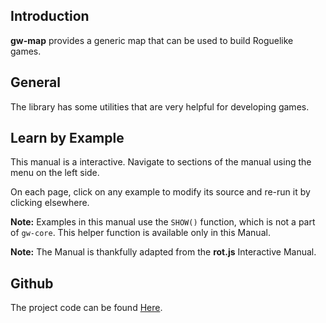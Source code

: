 ## Introduction

**gw-map** provides a generic map that can be used to build Roguelike games.

## General

The library has some utilities that are very helpful for developing games.

## Learn by Example

This manual is a interactive. Navigate to sections of the manual using the menu on the left side.

On each page, click on any example to modify its source and re-run it by clicking elsewhere.

**Note:** Examples in this manual use the `SHOW()` function, which is not a part of `gw-core`. This helper function is available only in this Manual.

**Note:** The Manual is thankfully adapted from the **rot.js** Interactive Manual.

## Github

The project code can be found [Here](https://github.com/funnisimo/gw-map).
